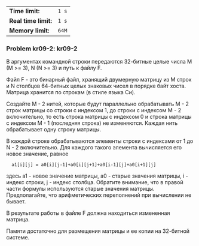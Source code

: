 |                      |       |
|----------------------|-------|
| **Time limit:**      | `1 s` |
| **Real time limit:** | `1 s` |
| **Memory limit:**    | `64M` |


### Problem kr09-2: kr09-2

В аргументах командной строки передаются 32-битные целые числа M
(M >= 3), N (N >= 3) и путь к файлу F.

Файл F - это бинарный файл, хранящий двумерную матрицу из M строк
и N столбцов 64-битных целых знаковых чисел в порядке байт хоста.
Матрица хранится по строкам (в стиле языка Си).

Создайте M - 2 нитей, которые будут параллельно обрабатывать M -
2 строк матрицы со строки с индексом 1, до строки с индексом M -
2 включительно, то есть строка матрицы с индексом 0 и строка
матрицы с индексом M - 1 (последняя строка) не изменяются. Каждая
нить обрабатывает одну строку матрицы.

В каждой строке обрабатываются элементы строки с индексами от 1
до N - 2 включительно. Для каждого такого элемента вычисляется
его новое значение, равное

    
    
      a1[i][j] = a0[i][j-1]+a0[i][j+1]+a0[i-1][j]+a0[i+1][j]
    

здесь a1 - новое значение матрицы, a0 - старые значения матрицы,
i - индекс строки, j - индекс столбца. Обратите внимание, что в
правой части формулы используются старые значения матрицы.
Предполагайте, что арифметических переполнений при вычислении не
бывает.

В результате работы в файле F должна находиться измененная
матрица.

Памяти достаточно для размещения матрицы и ее копии на 32-битной
системе.

